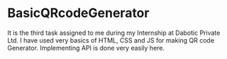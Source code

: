 # BasicQRcodeGenerator

It is the third task assigned to me during my Internship at Dabotic Private Ltd.
I have used very basics of HTML, CSS and JS for making QR code Generator.
Implementing API is done very easily here. 

